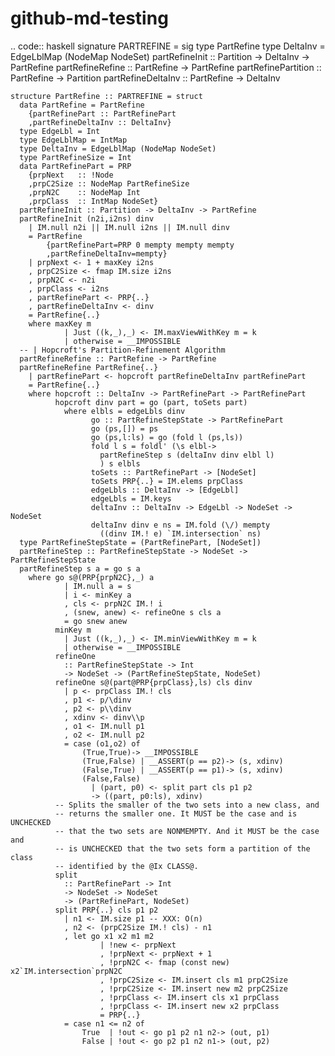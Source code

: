 # github-md-testing

.. code:: haskell
    signature PARTREFINE = sig
      type PartRefine
      type DeltaInv = EdgeLblMap (NodeMap NodeSet)
      partRefineInit :: Partition -> DeltaInv -> PartRefine
      partRefineRefine :: PartRefine -> PartRefine
      partRefinePartition :: PartRefine -> Partition
      partRefineDeltaInv :: PartRefine -> DeltaInv

    structure PartRefine :: PARTREFINE = struct
      data PartRefine = PartRefine
        {partRefinePart :: PartRefinePart
        ,partRefineDeltaInv :: DeltaInv}
      type EdgeLbl = Int
      type EdgeLblMap = IntMap
      type DeltaInv = EdgeLblMap (NodeMap NodeSet)
      type PartRefineSize = Int
      data PartRefinePart = PRP
        {prpNext   :: !Node
        ,prpC2Size :: NodeMap PartRefineSize
        ,prpN2C    :: NodeMap Int
        ,prpClass  :: IntMap NodeSet}
      partRefineInit :: Partition -> DeltaInv -> PartRefine
      partRefineInit (n2i,i2ns) dinv
        | IM.null n2i || IM.null i2ns || IM.null dinv
        = PartRefine
            {partRefinePart=PRP 0 mempty mempty mempty
            ,partRefineDeltaInv=mempty}
        | prpNext <- 1 + maxKey i2ns
        , prpC2Size <- fmap IM.size i2ns
        , prpN2C <- n2i
        , prpClass <- i2ns
        , partRefinePart <- PRP{..}
        , partRefineDeltaInv <- dinv
        = PartRefine{..}
        where maxKey m
                | Just ((k,_),_) <- IM.maxViewWithKey m = k
                | otherwise = __IMPOSSIBLE
      -- | Hopcroft's Partition-Refinement Algorithm
      partRefineRefine :: PartRefine -> PartRefine
      partRefineRefine PartRefine{..}
        | partRefinePart <- hopcroft partRefineDeltaInv partRefinePart
        = PartRefine{..}
        where hopcroft :: DeltaInv -> PartRefinePart -> PartRefinePart
              hopcroft dinv part = go (part, toSets part)
                where elbls = edgeLbls dinv
                      go :: PartRefineStepState -> PartRefinePart
                      go (ps,[]) = ps
                      go (ps,l:ls) = go (fold l (ps,ls))
                      fold l s = foldl' (\s elbl->
                        partRefineStep s (deltaInv dinv elbl l)
                        ) s elbls
                      toSets :: PartRefinePart -> [NodeSet]
                      toSets PRP{..} = IM.elems prpClass
                      edgeLbls :: DeltaInv -> [EdgeLbl]
                      edgeLbls = IM.keys
                      deltaInv :: DeltaInv -> EdgeLbl -> NodeSet -> NodeSet
                      deltaInv dinv e ns = IM.fold (\/) mempty
                        ((dinv IM.! e) `IM.intersection` ns)
      type PartRefineStepState = (PartRefinePart, [NodeSet])
      partRefineStep :: PartRefineStepState -> NodeSet -> PartRefineStepState
      partRefineStep s a = go s a
        where go s@(PRP{prpN2C},_) a
                | IM.null a = s
                | i <- minKey a
                , cls <- prpN2C IM.! i
                , (snew, anew) <- refineOne s cls a
                = go snew anew
              minKey m
                | Just ((k,_),_) <- IM.minViewWithKey m = k
                | otherwise = __IMPOSSIBLE
              refineOne
                :: PartRefineStepState -> Int
                -> NodeSet -> (PartRefineStepState, NodeSet)
              refineOne s@(part@PRP{prpClass},ls) cls dinv
                | p <- prpClass IM.! cls
                , p1 <- p/\dinv
                , p2 <- p\\dinv
                , xdinv <- dinv\\p
                , o1 <- IM.null p1
                , o2 <- IM.null p2
                = case (o1,o2) of
                    (True,True)-> __IMPOSSIBLE
                    (True,False) | __ASSERT(p == p2)-> (s, xdinv)
                    (False,True) | __ASSERT(p == p1)-> (s, xdinv)
                    (False,False)
                      | (part, p0) <- split part cls p1 p2
                      -> ((part, p0:ls), xdinv)
              -- Splits the smaller of the two sets into a new class, and
              -- returns the smaller one. It MUST be the case and is UNCHECKED
              -- that the two sets are NONMEMPTY. And it MUST be the case and
              -- is UNCHECKED that the two sets form a partition of the class
              -- identified by the @Ix CLASS@.
              split
                :: PartRefinePart -> Int
                -> NodeSet -> NodeSet
                -> (PartRefinePart, NodeSet)
              split PRP{..} cls p1 p2
                | n1 <- IM.size p1 -- XXX: O(n)
                , n2 <- (prpC2Size IM.! cls) - n1
                , let go x1 x2 m1 m2
                        | !new <- prpNext
                        , !prpNext <- prpNext + 1
                        , !prpN2C <- fmap (const new) x2`IM.intersection`prpN2C
                        , !prpC2Size <- IM.insert cls m1 prpC2Size
                        , !prpC2Size <- IM.insert new m2 prpC2Size
                        , !prpClass <- IM.insert cls x1 prpClass
                        , !prpClass <- IM.insert new x2 prpClass
                        = PRP{..}
                = case n1 <= n2 of
                    True  | !out <- go p1 p2 n1 n2-> (out, p1)
                    False | !out <- go p2 p1 n2 n1-> (out, p2)

